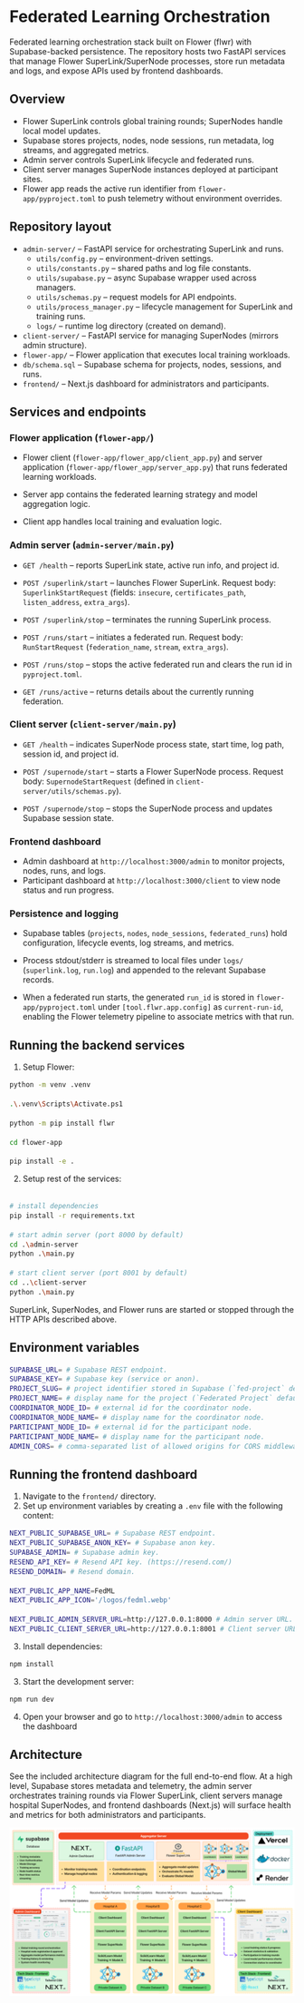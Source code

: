 # Federated Learning Orchestration

Federated learning orchestration stack built on Flower (flwr) with Supabase-backed persistence. 
The repository hosts two FastAPI services that manage Flower SuperLink/SuperNode processes, store run metadata and logs, and expose APIs used by frontend dashboards.

## Overview
- Flower SuperLink controls global training rounds; SuperNodes handle local model updates.
- Supabase stores projects, nodes, node sessions, run metadata, log streams, and aggregated metrics.
- Admin server controls SuperLink lifecycle and federated runs.
- Client server manages SuperNode instances deployed at participant sites.
- Flower app reads the active run identifier from `flower-app/pyproject.toml` to push telemetry without environment overrides.

## Repository layout
- `admin-server/` – FastAPI service for orchestrating SuperLink and runs.
  - `utils/config.py` – environment-driven settings.
  - `utils/constants.py` – shared paths and log file constants.
  - `utils/supabase.py` – async Supabase wrapper used across managers.
  - `utils/schemas.py` – request models for API endpoints.
  - `utils/process_manager.py` – lifecycle management for SuperLink and training runs.
  - `logs/` – runtime log directory (created on demand).
- `client-server/` – FastAPI service for managing SuperNodes (mirrors admin structure).
- `flower-app/` – Flower application that executes local training workloads.
- `db/schema.sql` – Supabase schema for projects, nodes, sessions, and runs.
- `frontend/` – Next.js dashboard for administrators and participants.

## Services and endpoints

### Flower application (`flower-app/`)
- Flower client (`flower-app/flower_app/client_app.py`) and server application (`flower-app/flower_app/server_app.py`) that runs federated learning workloads.

- Server app contains the federated learning strategy and model aggregation logic.

- Client app handles local training and evaluation logic.

### Admin server (`admin-server/main.py`)
- `GET /health` – reports SuperLink state, active run info, and project id.

- `POST /superlink/start` – launches Flower SuperLink. Request body: `SuperlinkStartRequest` (fields: `insecure`, `certificates_path`, `listen_address`, `extra_args`).

- `POST /superlink/stop` – terminates the running SuperLink process.

- `POST /runs/start` – initiates a federated run. Request body: `RunStartRequest` (`federation_name`, `stream`, `extra_args`).

- `POST /runs/stop` – stops the active federated run and clears the run id in `pyproject.toml`.

- `GET /runs/active` – returns details about the currently running federation.

### Client server (`client-server/main.py`)
- `GET /health` – indicates SuperNode process state, start time, log path, session id, and project id.

- `POST /supernode/start` – starts a Flower SuperNode process. Request body: `SupernodeStartRequest` (defined in `client-server/utils/schemas.py`).

- `POST /supernode/stop` – stops the SuperNode process and updates Supabase session state.

### Frontend dashboard
- Admin dashboard at `http://localhost:3000/admin` to monitor projects, nodes, runs, and logs.
- Participant dashboard at `http://localhost:3000/client` to view node status and run progress.


### Persistence and logging
- Supabase tables (`projects`, `nodes`, `node_sessions`, `federated_runs`) hold configuration, lifecycle events, log streams, and metrics.

- Process stdout/stderr is streamed to local files under `logs/` (`superlink.log`, `run.log`) and appended to the relevant Supabase records.

- When a federated run starts, the generated `run_id` is stored in `flower-app/pyproject.toml` under `[tool.flwr.app.config]` as `current-run-id`, enabling the Flower telemetry pipeline to associate metrics with that run.

## Running the backend services 

1. Setup Flower:

```bash
python -m venv .venv

.\.venv\Scripts\Activate.ps1

python -m pip install flwr

cd flower-app

pip install -e .
```


2. Setup rest of the services:

```bash

# install dependencies
pip install -r requirements.txt

# start admin server (port 8000 by default)
cd .\admin-server
python .\main.py

# start client server (port 8001 by default)
cd ..\client-server
python .\main.py

```

SuperLink, SuperNodes, and Flower runs are started or stopped through the HTTP APIs described above.

## Environment variables

```bash
SUPABASE_URL= # Supabase REST endpoint.
SUPABASE_KEY= # Supabase key (service or anon).
PROJECT_SLUG= # project identifier stored in Supabase (`fed-project` default).
PROJECT_NAME= # display name for the project (`Federated Project` default).
COORDINATOR_NODE_ID= # external id for the coordinator node.
COORDINATOR_NODE_NAME= # display name for the coordinator node.
PARTICIPANT_NODE_ID= # external id for the participant node.
PARTICIPANT_NODE_NAME= # display name for the participant node.
ADMIN_CORS= # comma-separated list of allowed origins for CORS middleware (defaults to `*`).

```


## Running the frontend dashboard

1. Navigate to the `frontend/` directory.
2. Set up environment variables by creating a `.env` file with the following content:

```bash
NEXT_PUBLIC_SUPABASE_URL= # Supabase REST endpoint.
NEXT_PUBLIC_SUPABASE_ANON_KEY= # Supabase anon key.
SUPABASE_ADMIN= # Supabase admin key.
RESEND_API_KEY= # Resend API key. (https://resend.com/)
RESEND_DOMAIN= # Resend domain.

NEXT_PUBLIC_APP_NAME=FedML
NEXT_PUBLIC_APP_ICON='/logos/fedml.webp'

NEXT_PUBLIC_ADMIN_SERVER_URL=http://127.0.0.1:8000 # Admin server URL.
NEXT_PUBLIC_CLIENT_SERVER_URL=http://127.0.0.1:8001 # Client server URL.

```

3. Install dependencies:

```bash
npm install
```
3. Start the development server:

```bash
npm run dev
```
4. Open your browser and go to `http://localhost:3000/admin` to access the dashboard


## Architecture
See the included architecture diagram for the full end-to-end flow. At a high level, Supabase stores metadata and telemetry, the admin server orchestrates training rounds via Flower SuperLink, client servers manage hospital SuperNodes, and frontend dashboards (Next.js) will surface health and metrics for both administrators and participants.

![Architecture Diagram](./docs/fedml-architecture.png)
